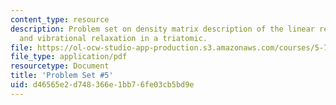 ```yaml
---
content_type: resource
description: Problem set on density matrix description of the linear response function
  and vibrational relaxation in a triatomic.
file: https://ol-ocw-studio-app-production.s3.amazonaws.com/courses/5-74-introductory-quantum-mechanics-ii-spring-2009/d46565e2d748366e1bb76fe03cb5bd9e_MIT5_74s09_pset05.pdf
file_type: application/pdf
resourcetype: Document
title: 'Problem Set #5'
uid: d46565e2-d748-366e-1bb7-6fe03cb5bd9e
---
```

